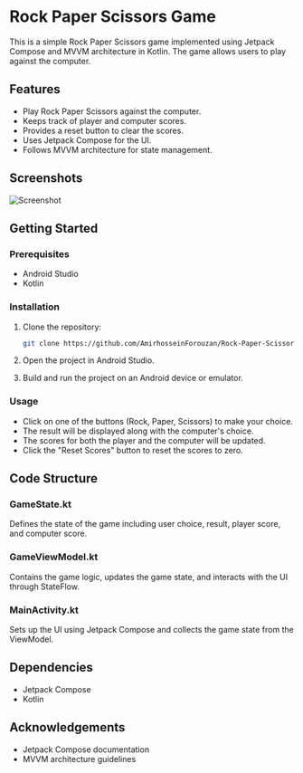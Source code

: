 # Rock Paper Scissors Game

This is a simple Rock Paper Scissors game implemented using Jetpack Compose and MVVM architecture in Kotlin. The game allows users to play against the computer.

## Features

- Play Rock Paper Scissors against the computer.
- Keeps track of player and computer scores.
- Provides a reset button to clear the scores.
- Uses Jetpack Compose for the UI.
- Follows MVVM architecture for state management.

## Screenshots

![Screenshot](screenshot.png)

## Getting Started

### Prerequisites

- Android Studio
- Kotlin

### Installation

1. Clone the repository:
    ```sh
    git clone https://github.com/AmirhosseinForouzan/Rock-Paper-Scissors-Game-JetpackCompose
    ```
2. Open the project in Android Studio.

3. Build and run the project on an Android device or emulator.

### Usage

- Click on one of the buttons (Rock, Paper, Scissors) to make your choice.
- The result will be displayed along with the computer's choice.
- The scores for both the player and the computer will be updated.
- Click the "Reset Scores" button to reset the scores to zero.

## Code Structure

### GameState.kt

Defines the state of the game including user choice, result, player score, and computer score.

### GameViewModel.kt

Contains the game logic, updates the game state, and interacts with the UI through StateFlow.

### MainActivity.kt

Sets up the UI using Jetpack Compose and collects the game state from the ViewModel.

## Dependencies

- Jetpack Compose
- Kotlin

## Acknowledgements

- Jetpack Compose documentation
- MVVM architecture guidelines


